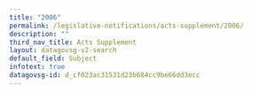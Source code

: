 ```yaml
---
title: "2006"
permalink: /legislative-notifications/acts-supplement/2006/
description: ""
third_nav_title: Acts Supplement
layout: datagovsg-v2-search
default_field: Subject
infotext: true
datagovsg-id: d_cf023ac31531d23b684cc9be66dd3ecc
---
```

